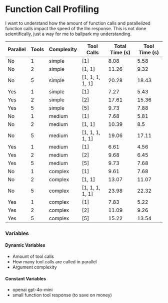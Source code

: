 # Function Call Profiling

I want to understand how the amount of function calls and parallelized function calls impact the speed of the llm response. This is not done scientifically, just a way for me to ballpark my understanding.

| Parallel   |   Tools | Complexity   | Tool Calls      |   Total Time (s) |   Tool Time (s) |
|------------|---------|--------------|-----------------|------------------|-----------------|
| No         |       1 | simple       | [1]             |             8.08 |            5.58 |
| No         |       2 | simple       | [1, 1]          |            11.26 |            9.32 |
| No         |       5 | simple       | [1, 1, 1, 1, 1] |            20.28 |           18.43 |
| Yes        |       1 | simple       | [1]             |             7.27 |            5.43 |
| Yes        |       2 | simple       | [2]             |            17.61 |           15.36 |
| Yes        |       5 | simple       | [5]             |             9.73 |            7.88 |
| No         |       1 | medium       | [1]             |             7.68 |            5.81 |
| No         |       2 | medium       | [1, 1]          |            10.39 |            8.5  |
| No         |       5 | medium       | [1, 1, 1, 1, 1] |            19.06 |           17.11 |
| Yes        |       1 | medium       | [1]             |             6.61 |            4.56 |
| Yes        |       2 | medium       | [2]             |             9.68 |            6.45 |
| Yes        |       5 | medium       | [5]             |             9.73 |            7.68 |
| No         |       1 | complex      | [1]             |             9.61 |            7.68 |
| No         |       2 | complex      | [1, 1]          |            13.07 |           11.07 |
| No         |       5 | complex      | [1, 1, 1, 1, 1] |            23.98 |           22.32 |
| Yes        |       1 | complex      | [1]             |             7.83 |            5.22 |
| Yes        |       2 | complex      | [2]             |            11.09 |            9.26 |
| Yes        |       5 | complex      | [5]             |            15.22 |           13.54 |

### Variables

#### Dynamic Variables
- Amount of tool calls
- How many tool calls are called in parallel
- Argument complexity

#### Constant Variables
- openai gpt-4o-mini
- small function tool response (to save on money)


